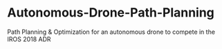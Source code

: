 # Autonomous-Drone-Path-Planning
Path Planning &amp; Optimization for an autonomous drone to compete in the IROS 2018 ADR
